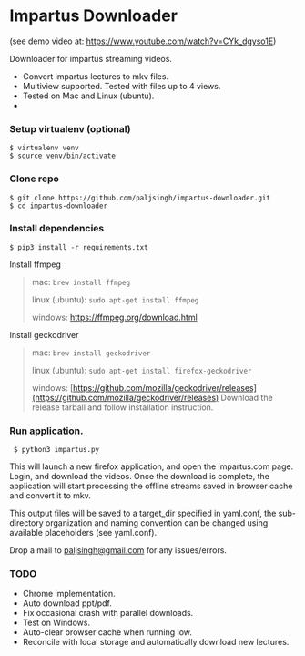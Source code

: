 Impartus Downloader
===
(see demo video at: https://www.youtube.com/watch?v=CYk_dgyso1E)

Downloader for impartus streaming videos.

- Convert impartus lectures to mkv files.
- Multiview supported. Tested with files up to 4 views.
- Tested on Mac and Linux (ubuntu).
- 


### Setup virtualenv (optional)
	$ virtualenv venv
	$ source venv/bin/activate 

### Clone repo
	$ git clone https://github.com/paljsingh/impartus-downloader.git
	$ cd impartus-downloader

### Install dependencies
	$ pip3 install -r requirements.txt


Install ffmpeg
> mac: ```brew install ffmpeg```
> 
> linux (ubuntu): 
> ```sudo apt-get install ffmpeg```
> 
> windows: [https://ffmpeg.org/download.html ](https://ffmpeg.org/download.html)
> 

Install geckodriver
> mac: ```brew install geckodriver```
> 
> linux (ubuntu): ```sudo apt-get install firefox-geckodriver```
> 
> windows:
> [https://github.com/mozilla/geckodriver/releases](https://github.com/mozilla/geckodriver/releases)
> Download the release tarball and follow installation instruction.
> 

### Run application.

``` $ python3 impartus.py```

This will launch a new firefox application, and open the impartus.com page.
Login, and download the videos. Once the download is complete, the application
will start processing the offline streams saved in browser cache and convert it
to mkv.

This output files will be saved to a target_dir specified in yaml.conf, the
sub-directory organization and naming convention can be changed using available
placeholders (see yaml.conf).

Drop a mail to paljsingh@gmail.com for any issues/errors.


### TODO
- Chrome implementation.
- Auto download ppt/pdf.
- Fix occasional crash with parallel downloads. 
- Test on Windows.
- Auto-clear browser cache when running low.
- Reconcile with local storage and automatically download new lectures.
